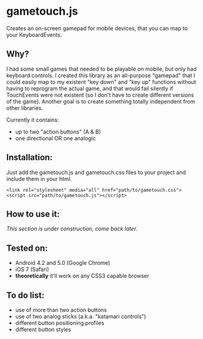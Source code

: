 gametouch.js
============
Creates an on-screen gamepad for mobile devices, that you can map to your KeyboardEvents.

Why?
------------
I had some small games that needed to be playable on mobile, but only had keyboard controls. I created this library as an all-purpose "gamepad" that I could easily map to my existent "key down" and "key up" functions without having to reprogram the actual game, and that would fail silently if TouchEvents were not existent (so I don't have to create different versions of the game). Another goal is to create something totally independent from other libraries.

Currently it contains:
- up to two "action buttons" (A & B)
- one directional OR one analogic

Installation:
------------
Just add the gametouch.js and gametouch.css files to your project and include them in your html.
```
<link rel="stylesheet" media="all" href="path/to/gametouch.css">
<script src="path/to/gametouch.js"></script>
```

How to use it:
------------
_This section is under construction, come back later._

Tested on:
------------
- Android 4.2 and 5.0 (Google Chrome)
- iOS 7 (Safari)
- **theoretically** it'll work on any CSS3 capable browser

To do list:
------------
- use of more than two action buttons
- use of two analog sticks (a.k.a. "katamari controls")
- different button positioning profiles
- different button styles